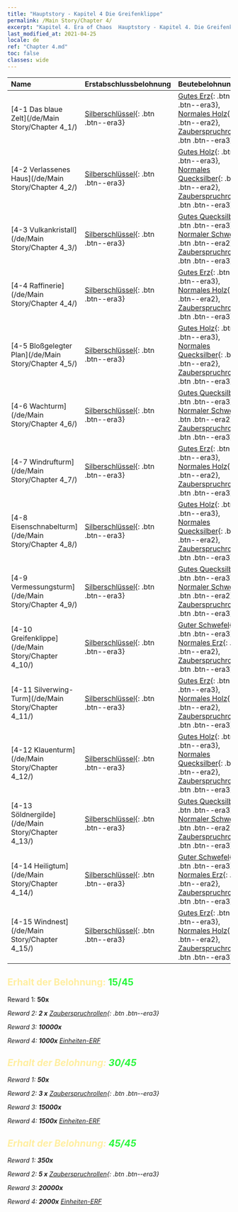 ```yaml
---
title: "Hauptstory - Kapitel 4 Die Greifenklippe"
permalink: /Main Story/Chapter 4/
excerpt: "Kapitel 4. Era of Chaos  Hauptstory - Kapitel 4. Die Greifenklippe"
last_modified_at: 2021-04-25
locale: de
ref: "Chapter 4.md"
toc: false
classes: wide
---
```


  | Name |  Erstabschlussbelohnung | Beutebelohnung |
  |:------------|:------------|:------------| 
  | [4-1 Das blaue Zelt](/de/Main Story/Chapter 4_1/) | [Silberschlüssel](/ItemsDE/con_693/){: .btn .btn--era3} | [Gutes Erz](/ItemsDE/mat_12/){: .btn .btn--era3}, [Normales Holz](/ItemsDE/mat_7/){: .btn .btn--era2}, [Zauberspruchrollen](/ItemsDE/con_694/){: .btn .btn--era3} |
  | [4-2 Verlassenes Haus](/de/Main Story/Chapter 4_2/) | [Silberschlüssel](/ItemsDE/con_693/){: .btn .btn--era3} | [Gutes Holz](/ItemsDE/mat_13/){: .btn .btn--era3}, [Normales Quecksilber](/ItemsDE/mat_8/){: .btn .btn--era2}, [Zauberspruchrollen](/ItemsDE/con_694/){: .btn .btn--era3} |
  | [4-3 Vulkankristall](/de/Main Story/Chapter 4_3/) | [Silberschlüssel](/ItemsDE/con_693/){: .btn .btn--era3} | [Gutes Quecksilber](/ItemsDE/mat_14/){: .btn .btn--era3}, [Normaler Schwefel](/ItemsDE/mat_9/){: .btn .btn--era2}, [Zauberspruchrollen](/ItemsDE/con_694/){: .btn .btn--era3} |
  | [4-4 Raffinerie](/de/Main Story/Chapter 4_4/) | [Silberschlüssel](/ItemsDE/con_693/){: .btn .btn--era3} | [Gutes Erz](/ItemsDE/mat_12/){: .btn .btn--era3}, [Normales Holz](/ItemsDE/mat_7/){: .btn .btn--era2}, [Zauberspruchrollen](/ItemsDE/con_694/){: .btn .btn--era3} |
  | [4-5 Bloßgelegter Plan](/de/Main Story/Chapter 4_5/) | [Silberschlüssel](/ItemsDE/con_693/){: .btn .btn--era3} | [Gutes Holz](/ItemsDE/mat_13/){: .btn .btn--era3}, [Normales Quecksilber](/ItemsDE/mat_8/){: .btn .btn--era2}, [Zauberspruchrollen](/ItemsDE/con_694/){: .btn .btn--era3} |
  | [4-6 Wachturm](/de/Main Story/Chapter 4_6/) | [Silberschlüssel](/ItemsDE/con_693/){: .btn .btn--era3} | [Gutes Quecksilber](/ItemsDE/mat_14/){: .btn .btn--era3}, [Normaler Schwefel](/ItemsDE/mat_9/){: .btn .btn--era2}, [Zauberspruchrollen](/ItemsDE/con_694/){: .btn .btn--era3} |
  | [4-7 Windrufturm](/de/Main Story/Chapter 4_7/) | [Silberschlüssel](/ItemsDE/con_693/){: .btn .btn--era3} | [Gutes Erz](/ItemsDE/mat_12/){: .btn .btn--era3}, [Normales Holz](/ItemsDE/mat_7/){: .btn .btn--era2}, [Zauberspruchrollen](/ItemsDE/con_694/){: .btn .btn--era3} |
  | [4-8 Eisenschnabelturm](/de/Main Story/Chapter 4_8/) | [Silberschlüssel](/ItemsDE/con_693/){: .btn .btn--era3} | [Gutes Holz](/ItemsDE/mat_13/){: .btn .btn--era3}, [Normales Quecksilber](/ItemsDE/mat_8/){: .btn .btn--era2}, [Zauberspruchrollen](/ItemsDE/con_694/){: .btn .btn--era3} |
  | [4-9 Vermessungsturm](/de/Main Story/Chapter 4_9/) | [Silberschlüssel](/ItemsDE/con_693/){: .btn .btn--era3} | [Gutes Quecksilber](/ItemsDE/mat_14/){: .btn .btn--era3}, [Normaler Schwefel](/ItemsDE/mat_9/){: .btn .btn--era2}, [Zauberspruchrollen](/ItemsDE/con_694/){: .btn .btn--era3} |
  | [4-10 Greifenklippe](/de/Main Story/Chapter 4_10/) | [Silberschlüssel](/ItemsDE/con_693/){: .btn .btn--era3} | [Guter Schwefel](/ItemsDE/mat_15/){: .btn .btn--era3}, [Normales Erz](/ItemsDE/mat_6/){: .btn .btn--era2}, [Zauberspruchrollen](/ItemsDE/con_694/){: .btn .btn--era3} |
  | [4-11 Silverwing-Turm](/de/Main Story/Chapter 4_11/) | [Silberschlüssel](/ItemsDE/con_693/){: .btn .btn--era3} | [Gutes Erz](/ItemsDE/mat_12/){: .btn .btn--era3}, [Normales Holz](/ItemsDE/mat_7/){: .btn .btn--era2}, [Zauberspruchrollen](/ItemsDE/con_694/){: .btn .btn--era3} |
  | [4-12 Klauenturm](/de/Main Story/Chapter 4_12/) | [Silberschlüssel](/ItemsDE/con_693/){: .btn .btn--era3} | [Gutes Holz](/ItemsDE/mat_13/){: .btn .btn--era3}, [Normales Quecksilber](/ItemsDE/mat_8/){: .btn .btn--era2}, [Zauberspruchrollen](/ItemsDE/con_694/){: .btn .btn--era3} |
  | [4-13 Söldnergilde](/de/Main Story/Chapter 4_13/) | [Silberschlüssel](/ItemsDE/con_693/){: .btn .btn--era3} | [Gutes Quecksilber](/ItemsDE/mat_14/){: .btn .btn--era3}, [Normaler Schwefel](/ItemsDE/mat_9/){: .btn .btn--era2}, [Zauberspruchrollen](/ItemsDE/con_694/){: .btn .btn--era3} |
  | [4-14 Heiligtum](/de/Main Story/Chapter 4_14/) | [Silberschlüssel](/ItemsDE/con_693/){: .btn .btn--era3} | [Guter Schwefel](/ItemsDE/mat_15/){: .btn .btn--era3}, [Normales Erz](/ItemsDE/mat_6/){: .btn .btn--era2}, [Zauberspruchrollen](/ItemsDE/con_694/){: .btn .btn--era3} |
  | [4-15 Windnest](/de/Main Story/Chapter 4_15/) | [Silberschlüssel](/ItemsDE/con_693/){: .btn .btn--era3} | [Gutes Erz](/ItemsDE/mat_12/){: .btn .btn--era3}, [Normales Holz](/ItemsDE/mat_7/){: .btn .btn--era2}, [Zauberspruchrollen](/ItemsDE/con_694/){: .btn .btn--era3} |


## <span style="color: #ffeea0">Erhalt der Belohnung: </span><span style="color: #27f73a">15/45</span>

 Reward 1:  **50x** <i class="fas fa-gem"/>

 Reward 2: **2 x** [Zauberspruchrollen](/ItemsDE/con_694/){: .btn .btn--era3}

 Reward 3:  **10000x** <i class="fas fa-coins"/>

 Reward 4:  **1000x** [Einheiten-ERF](/ItemsDE/con_902/)



## <span style="color: #ffeea0">Erhalt der Belohnung: </span><span style="color: #27f73a">30/45</span>

 Reward 1:  **50x** <i class="fas fa-gem"/>

 Reward 2: **3 x** [Zauberspruchrollen](/ItemsDE/con_694/){: .btn .btn--era3}

 Reward 3:  **15000x** <i class="fas fa-coins"/>

 Reward 4:  **1500x** [Einheiten-ERF](/ItemsDE/con_902/)



## <span style="color: #ffeea0">Erhalt der Belohnung: </span><span style="color: #27f73a">45/45</span>

 Reward 1:  **350x** <i class="fas fa-gem"/>

 Reward 2: **5 x** [Zauberspruchrollen](/ItemsDE/con_694/){: .btn .btn--era3}

 Reward 3:  **20000x** <i class="fas fa-coins"/>

 Reward 4:  **2000x** [Einheiten-ERF](/ItemsDE/con_902/)

